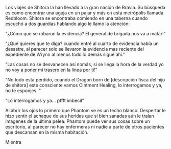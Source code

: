 

Los viajes de Shitora la han llevado a la gran nación de Bravia. Su búsqueda es como encontrar una aguja en un pajar y más en esta metrópolis llamada Redbloom. Shitora se encontraba comiendo en una taberna  cuando escuchó a dos guardias hablando algo le llamó la atención:

"¿Cómo que se robaron la evidencia? El general de brigada nos va a matar!"

"¿Qué quieres que te diga? cuando entré al cuarto de evidencia había un desastre, al parecer solo se llevaron la evidencia mas reciente del expediente de Wrynn al menos todo lo demás sigue ahi."

"Las cosas no se desvanecen así nomás, si se llega la hora de la verdad yo no voy a poner mi trasero en la linea por ti!"

"No todo esta perdido, cuando el Dragon born de [descripción fisca del hijo de shitora] este consciente vamos Ointment Healing, lo interrogamos y ya, no te esponjes. "

"Lo interrogamos y ya... pffft imbecil" 

Al abrir los ojos lo primero que Phantom ve es un techo blanco. Despertar le hizo sentir el achaque de sus heridas que si bien sanadas aún le traían imagenes de la última pelea. Phantom puede ver sus cosas sobre un escritorio, al parecer no hay enfermeras ni nadie a parte de otros pacientes que descansan en la misma habitación. 

Mientra




